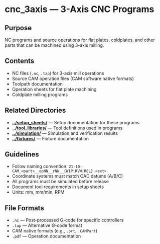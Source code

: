 # cnc_3axis — 3-Axis CNC Programs

## Purpose
NC programs and source operations for flat plates, coldplates, and other parts that can be machined using 3-axis milling.

## Contents
- NC files (`.nc`, `.tap`) for 3-axis mill operations
- Source CAM operation files (CAM software native formats)
- Toolpath documentation
- Operation sheets for flat plate machining
- Coldplate milling programs

## Related Directories
- **[../setup_sheets/](../setup_sheets/)** — Setup documentation for these programs
- **[../tool_libraries/](../tool_libraries/)** — Tool definitions used in programs
- **[../simulation/](../simulation/)** — Simulation and verification results
- **[../fixtures/](../fixtures/)** — Fixture documentation

## Guidelines
- Follow naming convention: `21-10-CAM_<part>__opNN__rNN__{WIP|RVW|REL}.<ext>`
- Coordinate systems must match CAD datums (A/B/C)
- All programs must be simulated before release
- Document tool requirements in setup sheets
- Units: mm, mm/min, RPM

## File Formats
- `.nc` — Post-processed G-code for specific controllers
- `.tap` — Alternative G-code format
- CAM native formats (e.g., `.prt`, `.CAMPart`)
- `.pdf` — Operation documentation
